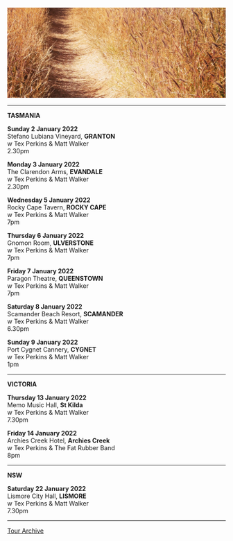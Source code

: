 ![](data/image/news/tourbanner2.jpg)


* * * * *

**TASMANIA**

**Sunday 2 January 2022**\
Stefano Lubiana Vineyard, **GRANTON**\
w Tex Perkins & Matt Walker\
2.30pm

**Monday 3 January 2022**\
The Clarendon Arms, **EVANDALE**\
w Tex Perkins & Matt Walker\
2.30pm

**Wednesday 5 January 2022**\
Rocky Cape Tavern, **ROCKY CAPE**\
w Tex Perkins & Matt Walker\
7pm

**Thursday 6 January 2022**\
Gnomon Room, **ULVERSTONE**\
w Tex Perkins & Matt Walker\
7pm

**Friday 7 January 2022**\
Paragon Theatre, **QUEENSTOWN**\
w Tex Perkins & Matt Walker\
7pm

**Saturday 8 January 2022**\
Scamander Beach Resort, **SCAMANDER**\
w Tex Perkins & Matt Walker\
6.30pm

**Sunday 9 January 2022**\
Port Cygnet Cannery, **CYGNET**\
w Tex Perkins & Matt Walker\
1pm

* * * * *

**VICTORIA**

**Thursday 13 January 2022**\
Memo Music Hall, **St Kilda**\
w Tex Perkins & Matt Walker\
7.30pm

**Friday 14 January 2022**\
Archies Creek Hotel, **Archies Creek**\
w Tex Perkins & The Fat Rubber Band\
8pm

* * * * *

**NSW**

**Saturday 22 January 2022**\
Lismore City Hall, **LISMORE**\
w Tex Perkins & Matt Walker\
7.30pm

* * * * *

[Tour Archive](tour/archive)
